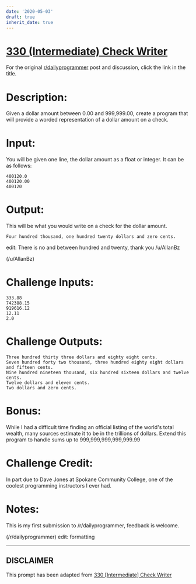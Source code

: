```yaml
---
date: '2020-05-03'
draft: true
inherit_date: true
---
```


# [330 (Intermediate) Check Writer](https://www.reddit.com/r/dailyprogrammer/comments/6yep7x/20170906_challenge_330_intermediate_check_writer/)

For the original [r/dailyprogrammer](https://www.reddit.com/r/dailyprogrammer/) post and discussion, click the link in the title.

# Description:
Given a dollar amount between 0.00 and 999,999.00, create a program that will provide a worded representation of a dollar amount on a check.

# Input:
You will be given one line, the dollar amount as a float or integer. It can be as follows:


```
400120.0
400120.00
400120
```
# Output:
This will be what you would write on a check for the dollar amount.


```
Four hundred thousand, one hundred twenty dollars and zero cents.
```
edit: There is no and between hundred and twenty, thank you /u/AllanBz

(/u/AllanBz)
# Challenge Inputs:

```
333.88
742388.15
919616.12
12.11
2.0
```
# Challenge Outputs:

```
Three hundred thirty three dollars and eighty eight cents.
Seven hundred forty two thousand, three hundred eighty eight dollars and fifteen cents.
Nine hundred nineteen thousand, six hundred sixteen dollars and twelve cents.
Twelve dollars and eleven cents.
Two dollars and zero cents.
```
# Bonus:
While I had a difficult time finding an official listing of the world's total wealth, many sources estimate it to be in the trillions of dollars. Extend this program to handle sums up to 999,999,999,999,999.99

# Challenge Credit:
In part due to Dave Jones at Spokane Community College, one of the coolest programming instructors I ever had.

# Notes:
This is my first submission to /r/dailyprogrammer, feedback is welcome.

(/r/dailyprogrammer)
edit: formatting


----
## **DISCLAIMER**
This prompt has been adapted from [330 [Intermediate] Check Writer](https://www.reddit.com/r/dailyprogrammer/comments/6yep7x/20170906_challenge_330_intermediate_check_writer/
)
